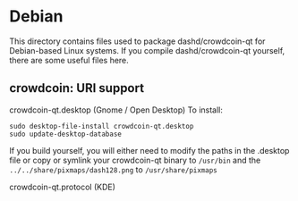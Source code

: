 
Debian
====================
This directory contains files used to package dashd/crowdcoin-qt
for Debian-based Linux systems. If you compile dashd/crowdcoin-qt yourself, there are some useful files here.

## crowdcoin: URI support ##


crowdcoin-qt.desktop  (Gnome / Open Desktop)
To install:

	sudo desktop-file-install crowdcoin-qt.desktop
	sudo update-desktop-database

If you build yourself, you will either need to modify the paths in
the .desktop file or copy or symlink your crowdcoin-qt binary to `/usr/bin`
and the `../../share/pixmaps/dash128.png` to `/usr/share/pixmaps`

crowdcoin-qt.protocol (KDE)

